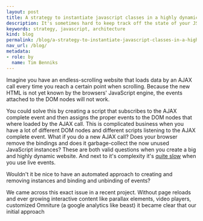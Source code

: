 ```yaml
---
layout: post
title: A strategy to instantiate javascript classes in a highly dynamic website
description: It's sometimes hard to keep track off the state of your JS instances in a dynamic website. This is a way to make that easier.
keywords: strategy, javascript, architecture
kind: blog
permalink: /blog/a-strategy-to-instantiate-javascript-classes-in-a-highly-dynamic-website
nav_url: /blog/
metadata: 
- role: by
  name: Tim Benniks
---
```


Imagine you have an endless-scrolling website that loads data by an AJAX call every time you reach a certain point when scrolling.
Because the new HTML is not yet known by the browsers' JavaScript engine, the events attached to the DOM nodes will not work.

You could solve this by creating a script that subscribes to the AJAX complete event and then assigns the proper events to the DOM nodes that where loaded by the AJAX call. 
This is complicated business when you have a lot of different DOM nodes and different scripts listening to the AJAX complete event. What if you do a new AJAX call? Does your browser remove the bindings and does it garbage-collect the now unused JavaScript instances? These are both valid questions when you create a big and highly dynamic website. And next to it's complexity it's [quite slow](http://jsperf.com/jquery-live-vs-delegate-vs-on/23 "Live events are slow") when you use live events.

Wouldn't it be nice to have an automated approach to creating and removing instances and binding and unbinding of events?

We came across this exact issue in a recent project. Without page reloads and ever growing interactive content like parallax elements, video players, customized Omniture (a google analytics like beast) it became clear that our initial approach 

















